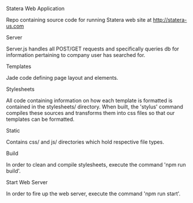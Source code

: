 Statera Web Application

Repo containing source code for running Statera web site at http://statera-us.com

Server

Server.js handles all POST/GET requests and specifically queries db for information pertaining to company user has searched for.

Templates

Jade code defining page layout and elements.

Stylesheets

All code containing information on how each template is formatted is contained in the stylesheets/ directory. When built, the 'stylus' command compiles these sources and transforms them into css files so that our templates can be formatted.

Static

Contains css/ and js/ directories which hold respective file types.

Build

In order to clean and compile stylesheets, execute the command 'npm run build'.

Start Web Server

In order to fire up the web server, execute the command 'npm run start'.


